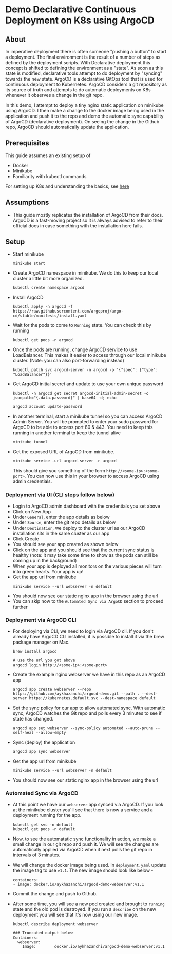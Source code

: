 # Demo Declarative Continuous Deployment on K8s using ArgoCD

## About
In imperative deployment there is often someone "pushing a button" to start a deployment. The final environment is the result of a number of steps as defined by the deployment scripts. With Declarative deployment this concept is shifted to defining the environment as a "state". As soon as this state is modified, declarative tools attempt to do deployment by "syncing" towards the new state. ArgoCD is a declarative GitOps tool that is used for continuous deployment to Kubernetes. ArgoCD considers a git repository as its source of truth and attempts to do automatic deployments on K8s whenever it observes a change in the git repo.

In this demo, I attempt to deploy a tiny nginx static application on minikube using ArgoCD. I then make a change to the docker image being used in the application and push it to the repo and demo the automatic sync capability of ArgoCD (declarative deployment). On seeing the change in the Github repo, ArgoCD should automatically update the application.

## Prerequisites
This guide assumes an existing setup of 
- Docker
- Minikube
- Familiarity with kubectl commands

For setting up K8s and understanding the basics, see [here](https://kubernetes.io/docs/tutorials/)
## Assumptions
- This guide mostly replicates the installation of ArgoCD from their docs. ArgoCD is a fast-moving project so it is always advised to refer to their official docs in case something with the installation here fails.

## Setup
- Start minikube

    `minikube start`

- Create ArgoCD namespace in minikube. We do this to keep our local cluster a little bit more organized.

    `kubectl create namespace argocd`

- Install ArgoCD

    `kubectl apply -n argocd -f https://raw.githubusercontent.com/argoproj/argo-cd/stable/manifests/install.yaml`

- Wait for the pods to come to `Running` state. You can check this by running 

    `kubectl get pods -n argocd`
    
- Once the pods are running, change ArgoCD service to use LoadBalancer. This makes it easier to access through our local minikube cluster. (Note: you can also port-forwarding instead)

    `kubectl patch svc argocd-server -n argocd -p '{"spec": {"type": "LoadBalancer"}}'`

- Get ArgoCD initial secret and update to use your own unique password

    ```
    kubectl -n argocd get secret argocd-initial-admin-secret -o jsonpath="{.data.password}" | base64 -d; echo
    
    argocd account update-password
    ```

- In another terminal, start a minikube tunnel so you can access ArgoCD Admin Server. You will be prompted to enter your sudo password for ArgoCD to be able to access port 80 & 443. You need to keep this running in another terminal to keep the tunnel alive

    ```
    minikube tunnel
    ```

- Get the exposed URL of ArgoCD from minikube.

    `minikube service —url argocd-server -n argocd`

    This should give you something of the form `http://<some-ip>:<some-port>`. You can now use this in your browser to access ArgoCD using admin credentials.

### Deployment via UI (CLI steps follow below)
- Login to ArgoCD admin dashboard with the credentials you set above
- Click on New App 
- Under `General`, enter the app details as below
- Under `Source`, enter the git repo details as below
- Under `Destination`, we deploy to the cluster url as our ArgoCD installation sits in the same cluster as our app
- Click Create
- You should see your app created as shown below
- Click on the app and you should see that the current sync status is healthy (note: it may take some time to show as the pods can still be coming up in the background)
- When your app is deployed all monitors on the various pieces will turn into green hearts. Your app is up!
- Get the app url from minikube
    ```
    minikube service --url webserver -n default
    ```
- You should now see our static nginx app in the browser using the url
- You can skip now to the `Automated Sync via ArgoCD` section to proceed further

### Deployment via ArgoCD CLI
- For deploying via CLI, we need to login via ArgoCD cli. If you don't already have ArgoCD CLI installed, it is possible to install it via the brew package manager on Mac.

    ```
    brew install argocd

    # use the url you got above
    argocd login http://<some-ip>:<some-port> 
    ```

- Create the example nginx webserver we have in this repo as an ArgoCD app

    `argocd app create webserver --repo https://github.com/aykhazanchi/argocd-demo.git --path . --dest-server https://kubernetes.default.svc --dest-namespace default`

- Set the sync policy for our app to allow automated sync. With automatic sync, ArgoCD watches the Git repo and polls every 3 minutes to see if state has changed.

    `argocd app set webserver --sync-policy automated --auto-prune --self-heal --allow-empty`

- Sync (deploy) the application

    `argocd app sync webserver`

- Get the app url from minikube
    ```
    minikube service --url webserver -n default
    ```
- You should now see our static nginx app in the browser using the url

### Automated Sync via ArgoCD
- At this point we have our `webserver` app synced via ArgoCD. If you look at the minikube cluster you'll see that there is now a service and a deployment running for the app.

    ```
    kubectl get svc -n default
    kubectl get pods -n default
    ```

- Now, to see the automatatic sync functionality in action, we make a small change in our git repo and push it. We will see the changes are automatically applied via ArgoCD when it next polls the git repo in intervals of 3 minutes.

- We will change the docker image being used. In `deployment.yaml` update the image tag to use `v1.1`. The new image should look like below -

    ```
    containers:
    - image: docker.io/aykhazanchi/argocd-demo-webserver:v1.1
    ```

- Commit the change and push to Github.

- After some time, you will see a new pod created and brought to `running` state and the old pod is destroyed. If you run a `describe` on the new deployment you will see that it's now using our new image.

    ```
    kubectl describe deployment webserver
    
    ### Truncated output below
    Containers:
      webserver:
        Image:        docker.io/aykhazanchi/argocd-demo-webserver:v1.1
    ```
